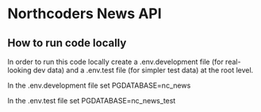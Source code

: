 # Northcoders News API

## How to run code locally

In order to run this code locally create a .env.development file (for real-looking dev data) and a .env.test file (for simpler test data) at the root level.

In the .env.development file set PGDATABASE=nc_news

In the .env.test file set PGDATABASE=nc_news_test
